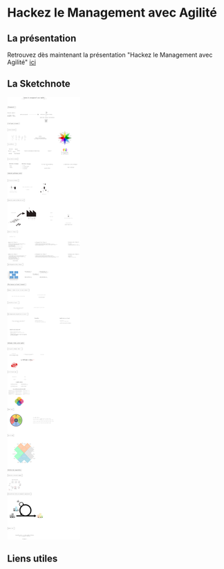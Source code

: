 # Hackez le Management avec Agilité

## La présentation

Retrouvez dès maintenant la présentation "Hackez le Management avec Agilité" [ici]

## La Sketchnote

![sketchnote]

## Liens utiles

[ici]: http://htmlpreview.github.io/?https://github.com/Winael/Prez_Hackez_Management/blob/master/hackez-le-management-avec-agilite.sozi.html
[sketchnote]: https://github.com/Winael/Prez_Hackez_Management/blob/master/hackez-le-management-avec-agilite.png

